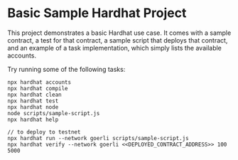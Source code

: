 # Basic Sample Hardhat Project

This project demonstrates a basic Hardhat use case. It comes with a sample contract, a test for that contract, a sample script that deploys that contract, and an example of a task implementation, which simply lists the available accounts.

Try running some of the following tasks:

```shell
npx hardhat accounts
npx hardhat compile
npx hardhat clean
npx hardhat test
npx hardhat node
node scripts/sample-script.js
npx hardhat help
```

```
// to deploy to testnet
npx hardhat run --network goerli scripts/sample-script.js
npx hardhat verify --network goerli <<DEPLOYED_CONTRACT_ADDRESS>> 100 5000
```
